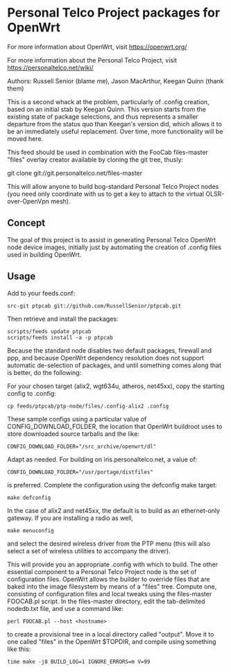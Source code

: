 Personal Telco Project packages for OpenWrt
===========================================

For more information about OpenWrt, visit https://openwrt.org/

For more information about the Personal Telco Project, visit
https://personaltelco.net/wiki/

Authors: Russell Senior (blame me), Jason MacArthur, Keegan Quinn (thank them)

This is a second whack at the problem, particularly of .config creation, 
based on an initial stab by Keegan Quinn.  This version starts from the 
existing state of package selections, and thus represents a smaller departure
from the status quo than Keegan's version did, which allows it to be an
immediately useful replacement.  Over time, more functionality will be moved
here.

This feed should be used in combination with the FooCab files-master
"files" overlay creator available by cloning the git tree, thusly:

  git clone git://git.personaltelco.net/files-master

This will allow anyone to build bog-standard Personal Telco Project
nodes (you need only coordinate with us to get a key to attach to the
virtual OLSR-over-OpenVpn mesh).


Concept
-------

The goal of this project is to assist in generating Personal Telco OpenWrt
node device images, initially just by automating the creation of .config
files used in building OpenWrt. 


Usage
-----

Add to your feeds.conf:

	src-git ptpcab git://github.com/RussellSenior/ptpcab.git

Then retrieve and install the packages:

	scripts/feeds update ptpcab
	scripts/feeds install -a -p ptpcab

Because the standard node disables two default packages, firewall
and ppp, and because OpenWrt dependency resolution does not support
automatic de-selection of packages, and until something comes along
that is better, do the following:

For your chosen target (alix2, wgt634u, atheros, net45xx), copy the 
starting config to .config:

	cp feeds/ptpcab/ptp-node/files/.config-alix2 .config

These sample configs using a particular value of CONFIG_DOWNLOAD_FOLDER, 
the location that OpenWrt buildroot uses to store downloaded source tarballs
and the like:

	CONFIG_DOWNLOAD_FOLDER="/src_archive/openwrt/dl"

Adapt as needed.  For building on iris.personaltelco.net, a value of:

	CONFIG_DOWNLOAD_FOLDER="/usr/portage/distfiles"

is preferred.  Complete the configuration using the defconfig make 
target:

	make defconfig

In the case of alix2 and net45xx, the default is to build as an
ethernet-only gateway.  If you are installing a radio as well,

	make menuconfig

and select the desired wireless driver from the PTP menu (this will 
also select a set of wireless utilities to accompany the driver).

This will provide you an appropriate .config with which to build.  The
other essential component to a Personal Telco Project node is the set
of configuration files.  OpenWrt allows the builder to override files
that are baked into the image filesystem by means of a "files" tree.
Compute one, consisting of configuration files and local tweaks using
the files-master FOOCAB.pl script.  In the files-master directory,
edit the tab-delimited nodedb.txt file, and use a command like:

	perl FOOCAB.pl --host <hostname>

to create a provisional tree in a local directory called "output".
Move it to one called "files" in the OpenWrt $TOPDIR, and compile
using something like this:

	time make -j8 BUILD_LOG=1 IGNORE_ERRORS=m V=99

